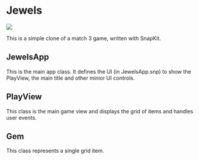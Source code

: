 # Jewels

![](https://reportmill.com/SnapCode/Samples/Jewels/Jewels.png)

This is a simple clone of a match 3 game, written with SnapKit.

## JewelsApp

This is the main app class. It defines the UI (in JewelsApp.snp) to show the PlayView, the
main title and other minior UI controls.

## PlayView

This class is the main game view and displays the grid of items and handles user events.

## Gem

This class represents a single grid item.

